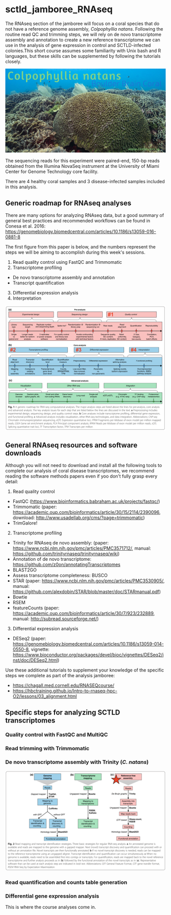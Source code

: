 # sctld_jamboree_RNAseq


The RNAseq section of the jamboree will focus on a coral species that do not have a reference genome assembly, *Colpophyllia natans*. Following the routine read QC and trimming steps, we will rely on de novo transcriptome assembly and annotation to create a new reference transcriptome we can use in the analysis of gene expression in control and SCTLD-infected colonies.This short course assumes some familiarity with Unix bash and R languages, but these skills can be supplemented by following the tutorials closely.

![alt text here](./example_figures/Colpophyllia-natan-cover.jpg)

The sequencing reads for this experiment were paired-end, 150-bp reads obtained from the Illumina NovaSeq instrument at the University of Miami Center for Genome Technology core facility.

There are 4 healthy coral samples and 3 disease-infected samples included in this analysis. 


## Generic roadmap for RNAseq analyses

There are many options for analyzing RNAseq data, but a good summary of general best practices and recommended workflows can be found in Conesa et al. 2016: https://genomebiology.biomedcentral.com/articles/10.1186/s13059-016-0881-8

The first figure from this paper is below, and the numbers represent the steps we will be aiming to accomplish during this week's sessions. 

1. Read quality control using FastQC and Trimmomatic
2. Transcriptome profiling
  + De novo transcriptome assembly and annotation
  + Transcript quantification
3. Differential expression analysis
4. Interpretation

![Fig. 1: Generic roadmap for RNAseq analyses](./example_figures/Conesa2016_Fig1.png)

## General RNAseq resources and software downloads

Although you will not need to download and install all the following tools to complete our analysis of coral disease transcriptomes, we recommend reading the software methods papers even if yoo don't fully grasp every detail:

1. Read quality control
  * FastQC (https://www.bioinformatics.babraham.ac.uk/projects/fastqc/)
  * Trimmomatic (paper: https://academic.oup.com/bioinformatics/article/30/15/2114/2390096, download: http://www.usadellab.org/cms/?page=trimmomatic)
  * TrimGalore! 

2. Transcriptome profiling
  * Trinity for RNAseq de novo assembly: (paper: https://www.ncbi.nlm.nih.gov/pmc/articles/PMC3571712/, manual: https://github.com/trinityrnaseq/trinityrnaseq/wiki)
  * Annotation of de novo transcriptome: https://github.com/z0on/annotatingTranscriptomes
  * BLAST2GO
  * Assess transcriptome completeness: BUSCO
  * STAR (paper: https://www.ncbi.nlm.nih.gov/pmc/articles/PMC3530905/, manual: https://github.com/alexdobin/STAR/blob/master/doc/STARmanual.pdf)
  * Bowtie
  * RSEM
  * featureCounts (paper: https://academic.oup.com/bioinformatics/article/30/7/923/232889, manual: http://subread.sourceforge.net/)

3. Differential expression analysis
  * DESeq2 (paper: https://genomebiology.biomedcentral.com/articles/10.1186/s13059-014-0550-8, vignette: https://www.bioconductor.org/packages/devel/bioc/vignettes/DESeq2/inst/doc/DESeq2.html)

Use these additional tutorials to supplement your knowledge of the specific steps we complete as part of the analysis jamboree:
  * https://chagall.med.cornell.edu/RNASEQcourse/
  * https://hbctraining.github.io/Intro-to-rnaseq-hpc-O2/lessons/03_alignment.html

## Specific steps for analyzing SCTLD transcriptomes


### Quality control with FastQC and MultiQC



### Read trimming with Trimmomatic



### De novo transcriptome assembly with Trinity (*C. natans*)

![Read mapping and transcript identification strategies. We will be taking option C, de novo transcriptome assembly](./example_figures/Conesa2016_Fig2.png)

### Read quantification and counts table generation


### Differential gene expression analysis


This is where the course analyses come in.